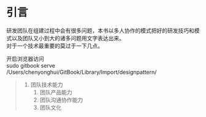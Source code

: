 # 引言

研发团队在组建过程中会有很多问题，本书以多人协作的模式把好的研发技巧和模式以及团队又小到大的诸多问题用文字表达出来。  
  对于一个技术最重要的莫过于一下几点。

开启浏览器访问   
sudo gitbook serve  /Users/chenyonghui/GitBook/Library/Import/designpattern/

> 1. 团队技术能力
>    1. 团队产品能力
>    2. 团队沟通协作能力
>    3. 团队文化



